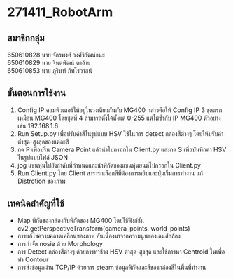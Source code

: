 # 271411_RobotArm
## สมาชิกกลุ่ม
650610828 นาย จักรพงศ์ วงศ์วิวัฒน์ธนะ<br>
650610829 นาย จินตพัฒน์ ตาอ้าย<br>
650610853 นาย ภูรินท์ ภัทโรวาสน์

## ขั้นตอนการใช้งาน
<ol>
  <li>Config IP คอมพิวเตอร์ให้อยู่ในวงเดียวกันกับ MG400 กล่าวคือให้ Config IP 3 ชุดแรกเหมือน MG400 โดยชุดที่ 4 สามารถตั้งได้ตั้งแต่ 0-255 แต่ไม่ซ้ำกับ IP MG400 ตัวอย่างเช่น 192.168.1.6 </li>
  <li>Run Setup.py เพื่อปรับค่าสีในรูปแบบ HSV ใช้ในการ detect กล่องสีต่างๆ โดยให้ปรับค่าต่ำสุด-สูงสุดของแต่ละสี</li>
  <li>กด P เพื่อปริ้น Camera Point แล้วนำไปกรอกใน Client.py และกด S เพื่อบันทึกค่า HSV ในรูปแบบไฟล์ JSON</li>
  <li>jog แขนหุ่นไปยังลำดับที่กำหนดและนำพิกัดของแขนหุ่นยนต์ไปกรอกใน Client.py</li>
  <li>Run Client.py โดย Client สารารถเลือกสีที่ต้องการหยิบและปุ่มเริ่มการทำงาน แก้ Distrotion ของภาพ</li>
</ol>

## เทคนิคสำคัญที่ใช้
<ul>
  <li>Map พิกัดของกล้องกับพิกัดของ MG400 โดยใช้ฟังก์ชัน cv2.getPerspectiveTransform(camera_points, world_points)</li>
  <li>การแก้ไขความคลาดเคลื่อนของภาพ อันเนื่องมาจากความนูนของเลนส์กล้อง</li>
  <li>การกำจัด nosie ด้วย Morphology</li>
  <li>การ Detect กล่องสีต่างๆ ด้วยการทำช่วง HSV ต่ำสุด-สูงสุด และใช้การหา Centroid ในเพื่อทำ Contour</li>
  <li>การส่งข้อมูลผ่าน TCP/IP ด้วยการ steam ข้อมูลพิกัดและสีของกล่องสีในพื้นที่ทำงาน</li>
</ul>
